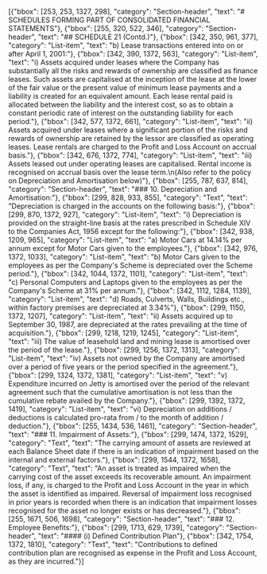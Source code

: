 [{"bbox": [253, 253, 1327, 298], "category": "Section-header", "text": "# SCHEDULES FORMING PART OF CONSOLIDATED FINANCIAL STATEMENTS"}, {"bbox": [255, 320, 522, 346], "category": "Section-header", "text": "## SCHEDULE 21 (Contd.)"}, {"bbox": [342, 350, 961, 377], "category": "List-item", "text": "b) Lease transactions entered into on or after April 1, 2001:"}, {"bbox": [342, 390, 1372, 563], "category": "List-item", "text": "i) Assets acquired under leases where the Company has substantially all the risks and rewards of ownership are classified as finance leases. Such assets are capitalised at the inception of the lease at the lower of the fair value or the present value of minimum lease payments and a liability is created for an equivalent amount. Each lease rental paid is allocated between the liability and the interest cost, so as to obtain a constant periodic rate of interest on the outstanding liability for each period."}, {"bbox": [342, 577, 1372, 661], "category": "List-item", "text": "ii) Assets acquired under leases where a significant portion of the risks and rewards of ownership are retained by the lessor are classified as operating leases. Lease rentals are charged to the Profit and Loss Account on accrual basis."}, {"bbox": [342, 676, 1372, 774], "category": "List-item", "text": "iii) Assets leased out under operating leases are capitalised. Rental income is recognised on accrual basis over the lease term.\n(Also refer to the policy on Depreciation and Amortisation below)"}, {"bbox": [255, 787, 637, 814], "category": "Section-header", "text": "### 10. Depreciation and Amortisation:"}, {"bbox": [299, 828, 933, 855], "category": "Text", "text": "Depreciation is charged in the accounts on the following basis:"}, {"bbox": [299, 870, 1372, 927], "category": "List-item", "text": "i) Depreciation is provided on the straight-line basis at the rates prescribed in Schedule XIV to the Companies Act, 1956 except for the following:"}, {"bbox": [342, 938, 1209, 965], "category": "List-item", "text": "a) Motor Cars at 14.14% per annum except for Motor Cars given to the employees."}, {"bbox": [342, 976, 1372, 1033], "category": "List-item", "text": "b) Motor Cars given to the employees as per the Company's Scheme is depreciated over the Scheme period."}, {"bbox": [342, 1044, 1372, 1101], "category": "List-item", "text": "c) Personal Computers and Laptops given to the employees as per the Company's Scheme at 31% per annum."}, {"bbox": [342, 1112, 1284, 1139], "category": "List-item", "text": "d) Roads, Culverts, Walls, Buildings etc., within factory premises are depreciated at 3.34%"}, {"bbox": [299, 1150, 1372, 1207], "category": "List-item", "text": "ii) Assets acquired up to September 30, 1987, are depreciated at the rates prevailing at the time of acquisition."}, {"bbox": [299, 1218, 1219, 1245], "category": "List-item", "text": "iii) The value of leasehold land and mining lease is amortised over the period of the lease."}, {"bbox": [299, 1256, 1372, 1313], "category": "List-item", "text": "iv) Assets not owned by the Company are amortised over a period of five years or the period specified in the agreement."}, {"bbox": [299, 1324, 1372, 1381], "category": "List-item", "text": "v) Expenditure incurred on Jetty is amortised over the period of the relevant agreement such that the cumulative amortisation is not less than the cumulative rebate availed by the Company."}, {"bbox": [299, 1392, 1372, 1419], "category": "List-item", "text": "vi) Depreciation on additions / deductions is calculated pro-rata from / to the month of addition / deduction."}, {"bbox": [255, 1434, 536, 1461], "category": "Section-header", "text": "### 11. Impairment of Assets:"}, {"bbox": [299, 1474, 1372, 1529], "category": "Text", "text": "The carrying amount of assets are reviewed at each Balance Sheet date if there is an indication of impairment based on the internal and external factors."}, {"bbox": [299, 1544, 1372, 1658], "category": "Text", "text": "An asset is treated as impaired when the carrying cost of the asset exceeds its recoverable amount. An impairment loss, if any, is charged to the Profit and Loss Account in the year in which the asset is identified as impaired. Reversal of impairment loss recognised in prior years is recorded when there is an indication that impairment losses recognised for the asset no longer exists or has decreased."}, {"bbox": [255, 1671, 506, 1698], "category": "Section-header", "text": "### 12. Employee Benefits:"}, {"bbox": [299, 1713, 629, 1739], "category": "Section-header", "text": "#### (i) Defined Contribution Plan"}, {"bbox": [342, 1754, 1372, 1810], "category": "Text", "text": "Contributions to defined contribution plan are recognised as expense in the Profit and Loss Account, as they are incurred."}]